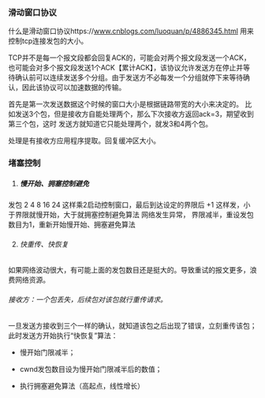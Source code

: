 ### 滑动窗口协议

什么是滑动窗口协议https://www.cnblogs.com/luoquan/p/4886345.html
用来控制tcp连接发包的大小。


TCP并不是每一个报文段都会回复ACK的，可能会对两个报文段发送一个ACK，也可能会对多个报文段发送1个ACK【累计ACK】，该协议允许发送方在停止并等待确认前可以连续发送多个分组。由于发送方不必每发一个分组就停下来等待确认，因此该协议可以加速数据的传输。 

首先是第一次发送数据这个时候的窗口大小是根据链路带宽的大小来决定的。
比如发送3个包，但是接收方自能处理两个，那么下次接收方返回ack=3，期望收到第三个包，这时
发送方就知道它只能处理两个，就发3和4两个包。

处理是有接收方应用程序提取。回复缓冲区大小。



### 堵塞控制

1. ##### 慢开始、拥塞控制避免

  发包 2 4 8 16 24 这样乘2启动控制窗口，最后到达设定的界限后 +1 这样发，小于界限就慢开始，大于就拥塞控制避免算法
  网络发生异常，
  界限减半，重设发包数目为1，重新开始慢开始、拥塞避免算法

2. ###### 快重传、快恢复

  如果网络波动很大，有可能上面的发包数目还是挺大的。导致重试的报文更多，浪费网络资源。
###### 接收方：一个包丢失，后续包对该包就行重传请求。

​	   一旦发送方接收到三个一样的确认，就知道该包之后出现了错误，立刻重传该包；
​	   此时发送方开始执行“快恢复”算法：

- 慢开始门限减半；

- cwnd发包数目设为慢开始门限减半后的数值；

- 执行拥塞避免算法（高起点，线性增长）